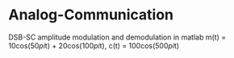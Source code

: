 # Analog-Communication
DSB-SC amplitude modulation and demodulation in matlab
m(t) = 10cos(50*pi*t) + 20cos(100*pi*t), c(t) = 100cos(500*pi*t)
